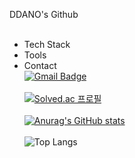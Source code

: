 DDANO's Github<br><br>
- Tech Stack<br>
- Tools<br>
- Contact<br>
[![Gmail Badge](https://img.shields.io/badge/Gmail-d14836?style=flat-square&logo=Gmail&logoColor=white&link=mailto:chanho052622@gmail.com)](mailto:chanho052622@gmail.com)<br><br>
[![Solved.ac 프로필](http://mazassumnida.wtf/api/v2/generate_badge?boj=chanho0526)](https://solved.ac/chanho0526)<br><br>
[![Anurag's GitHub stats](https://github-readme-stats.vercel.app/api?username=chanho99)](https://github.com/chanho99/github-readme-stats)<br><br>
![Top Langs](https://github-readme-stats.vercel.app/api/top-langs/?username=chanho99&layout=compact)

<!--
**chanho99/chanho99** is a ✨ _special_ ✨ repository because its `README.md` (this file) appears on your GitHub profile.

Here are some ideas to get you started:

- 🔭 I’m currently working on ...
- 🌱 I’m currently learning ...
- 👯 I’m looking to collaborate on ...
- 🤔 I’m looking for help with ...
- 💬 Ask me about ...
- 📫 How to reach me: ...
- 😄 Pronouns: ...
- ⚡ Fun fact: ...
-->
